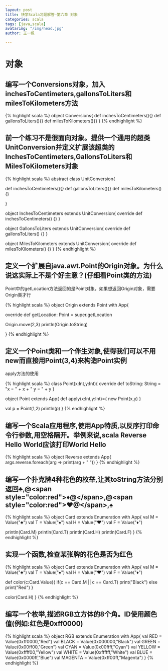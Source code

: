 ```yaml
---
layout: post
title: 快学Scala习题解答—第六章 对象
categories: scala
tags: [java,scala]
avatarimg: "/img/head.jpg"
author: 王一帆

---
```



对象
====

编写一个Conversions对象，加入inchesToCentimeters,gallonsToLiters和milesToKilometers方法
---------------------------------------------------------------------------------------

{% highlight scala %}
object Conversions{
    def inchesToCentimeters(){}
    def gallonsToLiters(){}
    def milesToKilometers(){}
}
{% endhighlight %}

前一个练习不是很面向对象。提供一个通用的超类UnitConversion并定义扩展该超类的InchesToCentimeters,GallonsToLiters和MilesToKilometers对象
--------------------------------------------------------------------------------------------------------------------------------------

{% highlight scala %}
abstract class UnitConversion{

  def inchesToCentimeters(){}
  def gallonsToLiters(){}
  def milesToKilometers(){}

}

object InchesToCentimeters extends UnitConversion{
  override def inchesToCentimeters() {}
}

object GallonsToLiters extends UnitConversion{
  override def gallonsToLiters() {}
}

object MilesToKilometers extends UnitConversion{
  override def milesToKilometers() {}
}
{% endhighlight %}

<!-- more -->

定义一个扩展自java.awt.Point的Origin对象。为什么说这实际上不是个好主意？(仔细看Point类的方法)
---------------------------------------------------------------------------------------------

Point中的getLocation方法返回的是Point对象，如果想返回Origin对象，需要Origin类才行

{% highlight scala %}
object Origin extends Point with App{

  override def getLocation: Point = super.getLocation

  Origin.move(2,3)
  println(Origin.toString)

}
{% endhighlight %}

定义一个Point类和一个伴生对象,使得我们可以不用new而直接用Point(3,4)来构造Point实例
----------------------------------------------------------------------------------

apply方法的使用

{% highlight scala %}
class Point(x:Int,y:Int){
  override def toString: String = "x = " + x + " y = " + y
}

object Point extends App{
  def apply(x:Int,y:Int)={
    new Point(x,y)
  }

  val p = Point(1,2)
  println(p)
}
{% endhighlight %}

编写一个Scala应用程序,使用App特质,以反序打印命令行参数,用空格隔开。举例来说,scala Reverse Hello World应该打印World Hello
------------------------------------------------------------------------------------------------------------------------

{% highlight scala %}
object Reverse extends App{
  args.reverse.foreach(arg => print(arg  + " "))
}
{% endhighlight %}

编写一个扑克牌4种花色的枚举,让其toString方法分别返回♣,@\<span style="color:red"\>♦@\</span\>,@\<span style="color:red"\>♥@\</span\>,♠
-------------------------------------------------------------------------------------------------------------------------------------

{% highlight scala %}
object Card extends Enumeration with App{
  val M = Value("♣")
  val T = Value("♠")
  val H = Value("♥")
  val F = Value("♦")

  println(Card.M)
  println(Card.T)
  println(Card.H)
  println(Card.F)
}
{% endhighlight %}

实现一个函数,检查某张牌的花色是否为红色
---------------------------------------

{% highlight scala %}
object Card extends Enumeration with App{
  val M = Value("♣")
  val T = Value("♠")
  val H = Value("♥")
  val F = Value("♦")

  def color(c:Card.Value){
    if(c == Card.M || c == Card.T) print("Black")
    else print("Red")
  }

  color(Card.H)
}
{% endhighlight %}

编写一个枚举,描述RGB立方体的8个角。ID使用颜色值(例如:红色是0xff0000)
--------------------------------------------------------------------

{% highlight scala %}
object RGB extends Enumeration with App{
  val RED = Value(0xff0000,"Red")
  val BLACK = Value(0x000000,"Black")
  val GREEN = Value(0x00ff00,"Green")
  val CYAN = Value(0x00ffff,"Cyan")
  val YELLOW = Value(0xffff00,"Yellow")
  val WHITE = Value(0xffffff,"White")
  val BLUE = Value(0x0000ff,"Blue")
  val MAGENTA = Value(0xff00ff,"Magenta")
}
{% endhighlight %}
